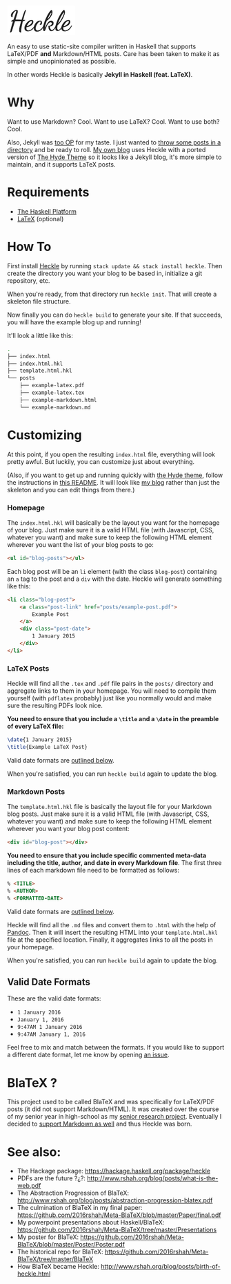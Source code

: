 ![Heckle](meta/l3.png)

An easy to use static-site compiler written in Haskell that supports LaTeX/PDF **and** Markdown/HTML posts. Care has been taken to make it as simple and unopinionated as possible. 

In other words Heckle is basically **Jekyll in Haskell (feat. LaTeX)**.

# Why

Want to use Markdown? Cool. Want to use LaTeX? Cool. Want to use both? Cool. 

Also, Jekyll was [too OP](https://jekyllrb.com/docs/structure/) for my taste. I just wanted to [throw some posts in a directory](https://github.com/2016rshah/heckle#how-to) and be ready to roll. [My own blog](http://www.rshah.org/blog/) uses Heckle with a ported version of [The Hyde Theme](https://github.com/poole/hyde) so it looks like a Jekyll blog, it's more simple to maintain, and it supports LaTeX posts. 

# Requirements
 - [The Haskell Platform](https://www.haskell.org/platform/)
 - [LaTeX](https://latex-project.org/ftp.html) (optional)

# How To

First install [Heckle](https://hackage.haskell.org/package/heckle) by running `stack update && stack install heckle`. Then create the directory you want your blog to be based in, initialize a git repository, etc.

When you're ready, from that directory run `heckle init`. That will create a skeleton file structure. 

Now finally you can do `heckle build` to generate your site. If that succeeds, you will have the example blog up and running!

It'll look a little like this:

```bash
.
├── index.html
├── index.html.hkl
├── template.html.hkl
└── posts
    ├── example-latex.pdf
    ├── example-latex.tex
    ├── example-markdown.html
    └── example-markdown.md
```

# Customizing

At this point, if you open the resulting `index.html` file, everything will look pretty awful. But luckily, you can customize just about everything. 

(Also, if you want to get up and running quickly with [the Hyde theme](https://github.com/poole/hyde), follow the instructions in [this README](https://github.com/2016rshah/blog). It will look like [my blog](http://www.rshah.org/blog/) rather than just the skeleton and you can edit things from there.) 

### Homepage

The `index.html.hkl` will basically be the layout you want for the homepage of your blog. Just make sure it is a valid HTML file (with Javascript, CSS, whatever you want) and make sure to keep the following HTML element wherever you want the list of your blog posts to go:

```html
<ul id="blog-posts"></ul>
```

Each blog post will be an `li` element (with the class `blog-post`) containing an `a` tag to the post and a `div` with the date. Heckle will generate something like this:

```html
<li class="blog-post">
    <a class="post-link" href="posts/example-post.pdf">
        Example Post
    </a>
    <div class="post-date">
        1 January 2015
    </div>
</li>
```

### LaTeX Posts

Heckle will find all the `.tex` and `.pdf` file pairs in the `posts/` directory and aggregate links to them in your homepage. You will need to compile them yourself (with `pdflatex` probably) just like you normally would and make sure the resulting PDFs look nice. 

**You need to ensure that you include a `\title` and a `\date` in the preamble of every LaTeX file:**

```tex
\date{1 January 2015}
\title{Example LaTeX Post}
```

Valid date formats are [outlined below](#valid-date-formats).

When you're satisfied, you can run `heckle build` again to update the blog. 

### Markdown Posts

The `template.html.hkl` file is basically the layout file for your Markdown blog posts. Just make sure it is a valid HTML file (with Javascript, CSS, whatever you want) and make sure to keep the following HTML element wherever you want your blog post content:

```html
<div id="blog-post"></div>
```

**You need to ensure that you include specific commented meta-data including the title, author, and date in every Markdown file**. The first three lines of each markdown file need to be formatted as follows:

```markdown
% <TITLE>
% <AUTHOR>
% <FORMATTED-DATE>
``` 

Valid date formats are [outlined below](#valid-date-formats).

Heckle will find all the `.md` files and convert them to `.html` with the help of [Pandoc](http://pandoc.org/). Then it will insert the resulting HTML into your `template.html.hkl` file at the specified location. Finally, it aggregates links to all the posts in your homepage. 

When you're satisfied, you can run `heckle build` again to update the blog. 

## Valid Date Formats

These are the valid date formats: 
 - `1 January 2016`
 - `January 1, 2016`
 - `9:47AM 1 January 2016`
 - `9:47AM January 1, 2016`

Feel free to mix and match between the formats. If you would like to support a different date format, let me know by opening [an issue](https://github.com/2016rshah/heckle/issues).  

# BlaTeX ?
This project used to be called BlaTeX and was specifically for LaTeX/PDF posts (it did not support Markdown/HTML). It was created over the course of my senior year in high-school as my [senior research project](https://github.com/2016rshah/Meta-BlaTeX). Eventually I decided to [support Markdown as well](https://github.com/2016rshah/heckle/issues/5) and thus Heckle was born.

# See also:
  - The Hackage package: https://hackage.haskell.org/package/heckle
  - PDFs are the future ?¿?: http://www.rshah.org/blog/posts/what-is-the-web.pdf
  - The Abstraction Progression of BlaTeX: http://www.rshah.org/blog/posts/abstraction-progression-blatex.pdf
  - The culmination of BlaTeX in my final paper: https://github.com/2016rshah/Meta-BlaTeX/blob/master/Paper/final.pdf
  - My powerpoint presentations about Haskell/BlaTeX: https://github.com/2016rshah/Meta-BlaTeX/tree/master/Presentations
  - My poster for BlaTeX: https://github.com/2016rshah/Meta-BlaTeX/blob/master/Poster/Poster.pdf
  - The historical repo for BlaTeX: https://github.com/2016rshah/Meta-BlaTeX/tree/master/BlaTeX
  - How BlaTeX became Heckle: http://www.rshah.org/blog/posts/birth-of-heckle.html